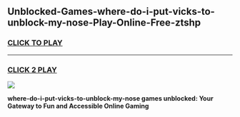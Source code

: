 
## Unblocked-Games-where-do-i-put-vicks-to-unblock-my-nose-Play-Online-Free-ztshp
<h3>
<a href="https://premium76.site?title=where-do-i-put-vicks-to-unblock-my-nose&ref=26A">CLICK TO PLAY</a></h3>
<hr>

<h3>
<a href="https://premium76.site?title=where-do-i-put-vicks-to-unblock-my-nose&ref=26A">CLICK 2 PLAY</a>
  
</h3>

<a href="https://premium76.site?title=where-do-i-put-vicks-to-unblock-my-nose&ref=26A"><img src="https://clearcache.store/games.png"></a>


**where-do-i-put-vicks-to-unblock-my-nose games unblocked: Your Gateway to Fun and Accessible Online Gaming**
